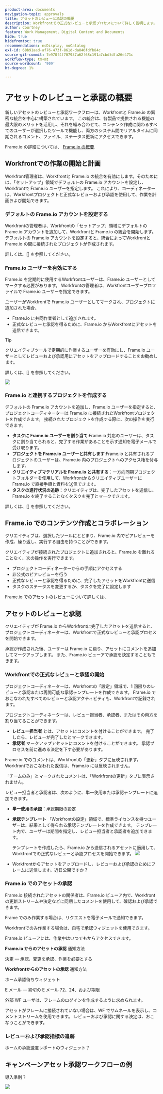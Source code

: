 ```yaml
---
product-area: documents
navigation-topic: approvals
title: アセットのレビューと承認の概要
description: Workfrontでの正式なレビューと承認プロセスについて詳しく説明します。
author: Courtney
feature: Work Management, Digital Content and Documents
hide: true
hidefromtoc: true
recommendations: noDisplay, noCatalog
exl-id: 68b91aad-af76-473f-861d-da846fdfb84c
source-git-commit: 7e970f4f707937a62f68c191a7cbd5dfa26e471c
workflow-type: tm+mt
source-wordcount: '909'
ht-degree: 1%

---
```


# アセットのレビューと承認の概要

新しいアセットのレビューと承認ワークフローは、Workfrontと Frame.io の緊密な統合を中心に構築されています。 この統合は、各製品で提供される機能の最大限のメリットを活用し、それを組み合わせて、コンテンツ作成に関わるすべてのユーザーが選択したツールで機能し、両方のシステム間でリアルタイムに同期されるコメント、ファイル、ステータス更新にアクセスできます。

Frame.io の詳細については、 [Frame.io の概要](https://support.frame.io/en/collections/49298-getting-started).

## Workfrontでの作業の開始と計画

Workfront管理者は、Workfrontと Frame.io の統合を有効にします。そのためには、「セットアップ」領域でデフォルトの Frame.io アカウントを設定し、Workfrontで Frame.io ユーザーを指定します。 これにより、コーディネーターは、Workfrontプロジェクトと正式なレビューおよび承認を使用して、作業を計画および開始できます。

### デフォルトの Frame.io アカウントを設定する

Workfrontの管理者は、Workfrontの「セットアップ」領域にデフォルトの Frame.io アカウントを追加して、Workfrontと Frame.io の統合を開始します。 デフォルトの Frame.io アカウントを設定すると、統合によってWorkfrontと Frame.io の間に接続されたプロジェクトが作成されます。

詳しくは、[] を参照してください。

<!-- in procedure article we need to cover how groups work with projects and how the frame account is associated with a group. And that accounts other than the default can be added on a 1:1 basis using the dev token. -->

### Frame.io ユーザーを有効にする

Frame.io を定期的に使用するWorkfrontユーザーは、Frame.io ユーザーとしてマークする必要があります。 Workfrontの管理者は、Workfrontユーザープロファイルで Frame.io ユーザーを指定できます。

ユーザーがWorkfrontで Frame.io ユーザーとしてマークされ、プロジェクトに追加された場合、

* Frame.io に共同作業者として追加されます。
* 正式なレビューと承認を得るために、Frame.io からWorkfrontにアセットを送信できます。

>[!TIP]
>
>クリエイティブツールで定期的に作業するユーザーを有効にし、Frame.io ユーザーとしてレビューおよび承認用にアセットをアップロードすることをお勧めします。


詳しくは、[] を参照してください。

![](assets/Frame-enabled-user.png)


### Frame.io と連携するプロジェクトを作成する

デフォルトの Frame.io アカウントを追加し、Frame.io ユーザーを指定すると、プロジェクトコーディネーターは Frame.io に接続されたWorkfrontプロジェクトを作成できます。 接続されたプロジェクトを作成する際に、次の操作を実行できます。

* **タスクに Frame.io ユーザーを割り当て**:Frame.io 対応のユーザーは、タスクに割り当てられると、完了する作業があることを示す通知を電子メールで受け取ります。
* **プロジェクトを Frame.io ユーザーと共有します**:Frame.io と共有されるプロジェクトのユーザーは、Frame.io 内のプロジェクトへのアクセス権を付与します。
* **クリエイティブマテリアルを Frame.io と共有する**：一方向同期プロジェクトフォルダーを使用して、Workfrontからクリエイティブユーザーに Frame.io で直接手順と資料を送信できます。
* **タスクの進行状況の追跡**：クリエイティブは、完了したアセットを送信し、Frame.io を終了することなくタスクを完了とマークできます。

詳しくは、[] を参照してください。

<!--Preassign approval templates to tasks coming in the future-->


## Frame.io でのコンテンツ作成とコラボレーション

クリエイティブは、選択したツールにとどまり、Frame.io 内でピアレビューを作成、繰り返し、実行する自由を持つことができます。

クリエイティブが接続されたプロジェクトに追加されると、Frame.io を離れることなく、次の操作を実行できます。

* プロジェクトコーディネーターからの手順にアクセスする
* 非公式のピアレビューを行う
* 正式なレビューと承認を得るために、完了したアセットをWorkfrontに送信
* タスクのステータスを変更するか、タスクを完了に設定します
<!-- * Notification of decision
* Upload new versions of connected assets marked as needs more work < will automatically connect>-->

Frame.io でのアセットのレビューについて詳しくは、

## アセットのレビューと承認

クリエイティブが Frame.io からWorkfrontに完了したアセットを送信すると、プロジェクトコーディネーターは、Workfrontで正式なレビューと承認プロセスを開始できます。

承認が作成された後、ユーザーは Frame.io に戻り、アセットにコメントを追加してマークアップします。 また、Frame.io ビューアで承認を決定することもできます。

### Workfrontでの正式なレビューと承認の開始

プロジェクトコーディネーターは、Workfrontの「設定」領域で、1 回限りのレビューと承認または再開可能な承認テンプレートを作成できます。 Frame.io でおこなわれたすべてのレビューと承認アクティビティも、Workfrontで記録されます。

プロジェクトコーディネーターは、レビュー担当者、承認者、またはその両方を割り当てることができます。

* **レビュー担当者** とは、アセットにコメントを付けることができます。 完了したら、レビューが完了したとマークできます。 <!--example of when to add reviewers-->
* **承認者** マークアップアセットにコメントを付けることができます。 承認プロセスを前に進める決定を下す必要があります。



Frame.io でのコメントは、Workfrontの「更新」タブに反映されます。 Workfrontでおこなわれた返信は、Frame.io には反映されません。

「チームのみ」とマークされたコメントは、「Workfrontの更新」タブに表示されません。

レビュー担当者と承認者は、次のように、単一使用または承認テンプレートに追加できます。

<!--can also assign teams and set deadline-->

* **単一使用の承認**：承認期限の設定

* **承認テンプレート**
「Workfrontの設定」領域で、標準ライセンスを持つユーザーは、結果として得られる承認テンプレートを作成できます。 テンプレート内で、ユーザーは期間を指定し、レビュー担当者と承認者を追加できます。 <!--do we want to mention any upcoming plans here? -->

  テンプレートを作成したら、Frame.io から送信されるアセットに適用して、Workfrontでの正式なレビューと承認プロセスを開始できます。
  ![](assets/assign-template.png)

<!-- can set timreframe which calculates deadline once approval is started. >

    For more information, see [Create and manage Approval Templates](/)<!--don't forget link-->

* Workfrontからアセットをアップロードし、レビューおよび承認のためにフレームに送信します。近日公開ですか？

### Frame.io でのアセットの承認

Frame.io 接続されたアセットの関係者は、Frame.io ビューア内で、Workfrontの更新ストリームや決定などに同期したコメントを使用して、確認および承認できます。

<!-- include screenshot from frame.io-->

Frame でのみ作業する場合は、リクエストを電子メールで通知できます。

Workfrontでのみ作業する場合は、自宅で承認ウィジェットを使用できます。

Frame.io ビューアには、作業中はいつでもからアクセスできます。

**Frame.io からのアセットの承認**
通知方法

決定 — 承認、変更を承認、作業を必要とする

**Workfrontからのアセットの承認**
通知方法

ホーム承認待ちウィジェット

E メール — 締切の E メール 72、24、および期限

外部 WF ユーザは、フレームのログインを作成するように求められます。

アセットがフレームに接続されていない場合は、WF でサムネールを表示し、コメントストリームを使用できます。 レビューおよび承認に関する決定は、おこなうことができます。

<!-- upload assets directly to workfront to be reviewed in Frame.io/ Will have to send manually at first

Reviewer/approver needs to go through email to get to frame vier
-->


### レビューおよび承認指標の追跡

ホームの承認速度レポートのウィジェット？

<!--
### Published approved assets to Adobe Experience Manager Assets

Use the native integration to send approved assets to AEM.
-->


## キャンペーンアセット承認ワークフローの例

導入準則？

![](assets/example-workflow.png) <!-- probbly need a different version of this but add something similar rather than typing all out?-->
